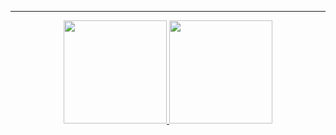 ---

<div align="center">
    <a href="https://github.com/dennisemed">
    <img height="165em" src="https://github-readme-stats.vercel.app/api?username=dennisemed&show_icons=true&theme=cobalt&include_all_commits=true&count_private=true"/>
    <img height="165em" src="https://github-readme-stats.vercel.app/api/top-langs/?username=dennisemed&layout=compact&langs_count=6&theme=cobalt"/>
</div>
